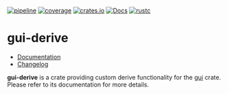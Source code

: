 [![pipeline](https://gitlab.com/d-e-s-o/gui/badges/devel/pipeline.svg)](https://gitlab.com/d-e-s-o/gui/commits/devel)
[![coverage](https://gitlab.com/d-e-s-o/gui/badges/devel/coverage.svg)](https://gitlab.com/d-e-s-o/gui/commits/devel)
[![crates.io](https://img.shields.io/crates/v/gui-derive.svg)](https://crates.io/crates/gui-derive)
[![Docs](https://docs.rs/gui-derive/badge.svg)](https://docs.rs/gui-derive)
[![rustc](https://img.shields.io/badge/rustc-1.36+-blue.svg)](https://blog.rust-lang.org/2019/07/04/Rust-1.36.0.html)

gui-derive
==========

- [Documentation][docs-rs]
- [Changelog](CHANGELOG.md)

**gui-derive** is a crate providing custom derive functionality for the
[gui][gui] crate. Please refer to its documentation for more details.

[docs-rs]: https://docs.rs/crate/gui-derive
[gui]: https://crates.io/crates/gui
